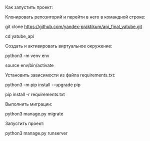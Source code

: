   Как запустить проект:

 Клонировать репозиторий и перейти в него в командной строке:

git clone https://github.com/yandex-praktikum/api_final_yatube.git

cd yatube_api

 Cоздать и активировать виртуальное окружение:

python3 -m venv env

source env/bin/activate

 Установить зависимости из файла requirements.txt:

python3 -m pip install --upgrade pip

pip install -r requirements.txt

 Выполнить миграции:

python3 manage.py migrate

 Запустить проект:

python3 manage.py runserver

